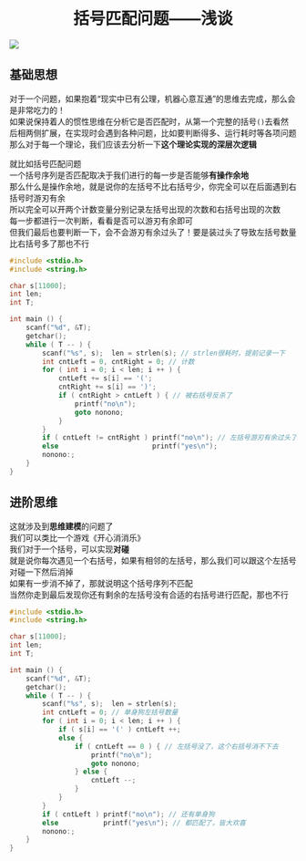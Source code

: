 <h1 align="center">括号匹配问题——浅谈</h1>

<img src="https://img-blog.csdnimg.cn/08eab27159e24b6d8772a89cc743984e.png">

## 基础思想

对于一个问题，如果抱着“现实中已有公理，机器心意互通”的思维去完成，那么会是非常吃力的！  
如果说保持着人的惯性思维在分析它是否匹配时，从第一个完整的括号`()`去看然后相两侧扩展，在实现时会遇到各种问题，比如要判断得多、运行耗时等各项问题  
那么对于每一个理论，我们应该去分析一下**这个理论实现的深层次逻辑**  
  
就比如括号匹配问题  
一个括号序列是否匹配取决于我们进行的每一步是否能够<b>有操作余地</b>  
那么什么是操作余地，就是说你的左括号不比右括号少，你完全可以在后面遇到右括号时游刃有余  
所以完全可以开两个计数变量分别记录左括号出现的次数和右括号出现的次数  
每一步都进行一次判断，看看是否可以游刃有余即可  
但我们最后也要判断一下，会不会游刃有余过头了！要是装过头了导致左括号数量比右括号多了那也不行  

```c
#include <stdio.h>
#include <string.h>

char s[11000];
int len;
int T;

int main () {
    scanf("%d", &T);
    getchar();
    while ( T -- ) {
        scanf("%s", s);  len = strlen(s); // strlen很耗时，提前记录一下
        int cntLeft = 0, cntRight = 0; // 计数
        for ( int i = 0; i < len; i ++ ) {
            cntLeft += s[i] == '(';
            cntRight += s[i] == ')';
            if ( cntRight > cntLeft ) { // 被右括号反杀了
                printf("no\n");
                goto nonono;
            }
        }
        if ( cntLeft != cntRight ) printf("no\n"); // 左括号游刃有余过头了
        else                       printf("yes\n");
        nonono:;
    }
}
```

## 进阶思维  

这就涉及到**思维建模**的问题了  
我们可以类比一个游戏《开心消消乐》  
我们对于一个括号，可以实现**对碰**  
就是说你每次遇见一个右括号，如果有相邻的左括号，那么我们可以跟这个左括号对碰一下然后消掉  
如果有一步消不掉了，那就说明这个括号序列不匹配  
当然你走到最后发现你还有剩余的左括号没有合适的右括号进行匹配，那也不行  

```c
#include <stdio.h>
#include <string.h>

char s[11000];
int len;
int T;

int main () {
    scanf("%d", &T);
    getchar();
    while ( T -- ) {
        scanf("%s", s);  len = strlen(s); 
        int cntLeft = 0; // 单身狗左括号数量
        for ( int i = 0; i < len; i ++ ) {
            if ( s[i] == '(' ) cntLeft ++;
            else {
                if ( cntLeft == 0 ) { // 左括号没了，这个右括号消不下去
                    printf("no\n");
                    goto nonono;
                } else {
                    cntLeft --;
                }
            }
        }
        if ( cntLeft ) printf("no\n"); // 还有单身狗
        else           printf("yes\n"); // 都匹配了，皆大欢喜
        nonono:;
    }
}
```
